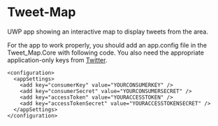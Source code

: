 # Tweet-Map

UWP app showing an interactive map to display tweets from the area.

For the app to work properly, you should add an app.config file in the Tweet_Map.Core with following code.
You also need the appropriate application-only keys from [Twitter](https://apps.twitter.com/).

```<?xml version="1.0" encoding="utf-8"?>
<configuration>
  <appSettings>
    <add key="consumerKey" value="YOURCONSUMERKEY" />
    <add key="consumerSecret" value="YOURCONSUMERSECRET" />
    <add key="accessToken" value="YOURACCESSTOKEN" />
    <add key="accessTokenSecret" value="YOURACCESSTOKENSECRET" />
  </appSettings>
</configuration> 
```
